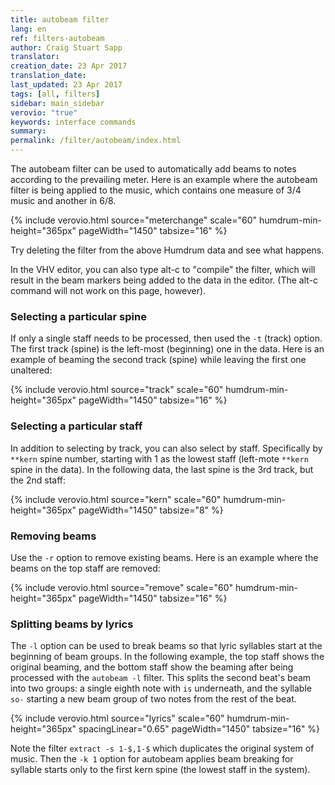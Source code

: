 ```yaml
---
title: autobeam filter
lang: en
ref: filters-autobeam
author: Craig Stuart Sapp
translator: 
creation_date: 23 Apr 2017
translation_date: 
last_updated: 23 Apr 2017
tags: [all, filters]
sidebar: main_sidebar
verovio: "true"
keywords: interface commands 
summary: 
permalink: /filter/autobeam/index.html
---
```


The autobeam filter can be used to automatically add beams to notes
according to the prevailing meter.  Here is an example where the 
autobeam filter is being applied to the music, which contains one
measure of 3/4 music and another in 6/8.

{% include verovio.html
	source="meterchange"
	scale="60"
	humdrum-min-height="365px"
	pageWidth="1450"
	tabsize="16"
%}
<script type="application/json" id="meterchange">
!!!filter: autobeam
**kern
*M3/4
8c
8e
8d
8f
8g
8e
=
*M6/8
8c
8d
8e
8g
8f
8e
==
*-
</script>

Try deleting the filter from the above Humdrum data and see what happens.


In the VHV editor, you can also type <span class="keypress">alt-c</span>
to "compile" the filter, which will result in the beam markers being 
added to the data in the editor.  (The <span class="keypress">alt-c</span>
command will not work on this page, however).


### Selecting a particular spine ###

If only a single staff needs to be processed, then used the `-t` (track) option. 
The first track (spine) is the left-most (beginning) one in the data.  Here is an
example of beaming the second track (spine) while leaving the first one unaltered:



{% include verovio.html
	source="track"
	scale="60"
	humdrum-min-height="365px"
	pageWidth="1450"
	tabsize="16"
%}
<script type="application/json" id="track">
!!!filter: autobeam -t 2
**kern	**kern
*M3/4	*M3/4
8c	8cc
8e	8ee
8d	8dd
8f	8ff
8g	8gg
8e	8ee
=	=
*M6/8	*M6/8
8c	8cc
8d	8dd
8e	8ee
8g	8gg
8f	8ff
8e	8ee
==	==
*-	*-
</script>


### Selecting a particular staff ###

In addition to selecting by track, you can also select by staff.
Specifically by `**kern` spine number, starting with 1 as the lowest
staff (left-mote `**kern` spine in the data).  In the following data,
the last spine is the 3rd track, but the 2nd staff:



{% include verovio.html
	source="kern"
	scale="60"
	humdrum-min-height="365px"
	pageWidth="1450"
	tabsize="8"
%}
<script type="application/json" id="kern">
!!!filter: autobeam -k 2
**kern	**fing	**kern
*M3/4	*	*M3/4
8c	1	8cc
8e	3	8ee
8d	2	8dd
8f	4	8ff
8g	3	8gg
8e	5	8ee
=	=	=
*M6/8	*	*M6/8
8c	1	8cc
8d	2	8dd
8e	3	8ee
8g	5	8gg
8f	4	8ff
8e	3	8ee
==	==	==
*-	*-	*-
</script>


### Removing beams ###

Use the `-r` option to remove existing beams.  Here is an example
where the beams on the top staff are removed:


{% include verovio.html
	source="remove"
	scale="60"
	humdrum-min-height="365px"
	pageWidth="1450"
	tabsize="16"
%}
<script type="application/json" id="remove">
!!!filter: autobeam -r -k2
**kern	**kern
*M3/4	*M3/4
8cL	8ccL
8e	8ee
8d	8dd
8f	8ff
8g	8gg
8eJ	8eeJ
=	=
*M6/8	*M6/8
8cL	8ccL
8d	8dd
8e	8ee
8g	8gg
8f	8ff
8eJ	8eeJ
==	==
*-	*-
</script>


### Splitting beams by lyrics ###

The `-l` option can be used to break beams so that lyric syllables
start at the beginning of beam groups.  In the following example, the
top staff shows the original beaming, and the bottom staff show the 
beaming after being processed with the `autobeam -l` filter.  This splits
the second beat's beam into two groups: a single eighth note with `is` underneath,
and the syllable `so-` starting a new beam group of two notes from the rest
of the beat.

{% include verovio.html
	source="lyrics"
	scale="60"
	humdrum-min-height="365px"
	spacingLinear="0.65"
	pageWidth="1450"
	tabsize="16"
%}
<script type="application/json" id="lyrics">
**kern	**text
*M4/4	*
=1	=1
8.cL	This_
16dJ	.
8fL	is
16dL	so-
16eJJ	.
4d	-me
4c	text.
==	==
*-	*-
!!!filter: extract -s 1-$,1-$
!!!filter: autobeam -l -k 1
</script>


Note the filter `extract -s 1-$,1-$` which duplicates the original system
of music. Then the `-k 1` option for autobeam applies beam breaking for syllable
starts only to the first kern spine (the lowest staff in the system).





